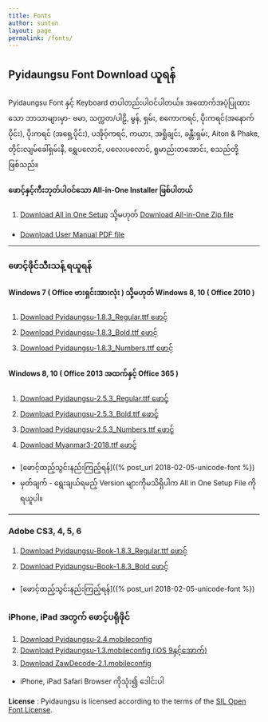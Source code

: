 ```yaml
---
title: Fonts
author: suntun
layout: page
permalink: /fonts/
---
```

## Pyidaungsu Font Download ယူရန်
Pyidaungsu Font နှင့် Keyboard တပါတည်းပါဝင်ပါတယ်။ အထောက်အပံ့ပြုထားသော ဘာသာများမှာ- ဗမာ, သက္ကတ/ပါဠိ, မွန်, ရှမ်း, စကောကရင်, ပိုးကရင်(အနောက်ပိုင်း), ပိုးကရင် (အရှေ့ပိုင်း), ပအိုဝ့်ကရင်, ကယား, အရှိုချင်း, ခန္တီးရှမ်း, Aiton & Phake, တိုင်းလျမ်ခေါ်ရှမ်းနီ, ရွှေပလောင်, ပလေးပလောင်, ရူမာည်းတအောင်း, စသည်တို့ဖြစ်သည်။

#### **ဖောင့်နှင့်ကီးဘုတ်ပါဝင်သော All-in-One Installer ဖြစ်ပါတယ်**

1. [Download All in One Setup][setup]  သို့မဟုတ်  [Download All-in-One Zip file][zip] 
  - [Download User Manual PDF file][pdf]

[setup]: /downloads/exes/All-in-One-Setup-5.2.exe
[zip]: /downloads/zips/All-in-One_Pyidaungsu_Font.zip
[pdf]: /downloads/docs/Pyidaungsu_Font_User_Manual_05.pdf

------

### ဖောင့်ဖိုင်သီးသန့် ရယူရန်

#### **Windows 7 ( Office ဗားရှင်းအားလုံး ) သို့မဟုတ် Windows 8, 10 ( Office 2010 )**

1. [Download Pyidaungsu-1.8.3_Regular.ttf ဖောင့်](/downloads/fonts/Pyidaungsu-1.8.3_Regular.ttf)
2. [Download Pyidaungsu-1.8.3_Bold.ttf ဖောင့်](/downloads/fonts/Pyidaungsu-1.8.3_Bold.ttf)
3. [Download Pyidaungsu-1.8.3_Numbers.ttf ဖောင့်](/downloads/fonts/Pyidaungsu-1.8.3_Numbers.ttf)

#### **Windows 8, 10 ( Office 2013 အထက်နှင့် Office 365 )**

1. [Download Pyidaungsu-2.5.3_Regular.ttf ဖောင့်](/downloads/fonts/Pyidaungsu-2.5.3_Regular.ttf)
2. [Download Pyidaungsu-2.5.3_Bold.ttf ဖောင့်](/downloads/fonts/Pyidaungsu-2.5.3_Bold.ttf)
3. [Download Pyidaungsu-2.5.3_Numbers.ttf ဖောင့်](/downloads/fonts/Pyidaungsu-2.5.3_Numbers.ttf)
4. [Download Myanmar3-2018.ttf ဖောင့် ](/downloads/fonts/Myanmar3-2018.ttf)
- [ဖောင့်ထည့်သွင်းနည်းကြည့်ရန်]({% post_url 2018-02-05-unicode-font %})
- မှတ်ချက် - ရွေးချယ်ရမည့် Version များကိုမသိရှိပါက All in One Setup File ကိုရယူပါ။ 

----

### Adobe CS3, 4, 5, 6
1. [Download Pyidaungsu-Book-1.8.3_Regular.ttf ဖောင့်](/downloads/fonts/Pyidaungsu-Book-1.8.3_Regular.ttf)
2. [Download Pyidaungsu-Book-1.8.3_Bold ဖောင့်](/downloads/fonts/Pyidaungsu-Book-1.8.3_Bold.ttf)
- [ဖောင့်ထည့်သွင်းနည်းကြည့်ရန်]({% post_url 2018-02-05-unicode-font %})

### iPhone, iPad အတွက် ဖောင့်ပရိုဖိုင်
1. [Download Pyidaungsu-2.4.mobileconfig](/downloads/fonts/Pyidaungsu-2.4.mobileconfig)
2. [Download Pyidaungsu-1.3.mobileconfig (iOS 9နှင့်အောက်)](/downloads/fonts/Pyidaungsu-1.3.mobileconfig)
3. [Download ZawDecode-2.1.mobileconfig](/downloads/fonts/ZawDecode-2.1.mobileconfig)
- iPhone, iPad Safari Browser ကိုသုံး၍ ဒေါင်းပါ

 **License** :
Pyidaungsu is licensed according to the terms of the [SIL Open Font License](http://scripts.sil.org/OFL).
